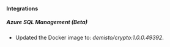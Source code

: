 #### Integrations
##### Azure SQL Management (Beta)
- Updated the Docker image to: *demisto/crypto:1.0.0.49392*.
